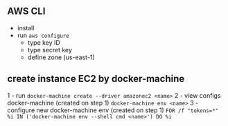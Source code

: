 ## AWS CLI
- install
- run `aws configure`
  - type key ID
  - type secret key
  - define zone (us-east-1)

## create instance EC2 by docker-machine
1 - run `docker-machine create --driver amazonec2 <name>`
2 - view configs docker-machine (created on step 1)
`docker-machine env <name>`
3 - configure new docker-machine env (created on step 1)
`FOR /f "tokens=*" %i IN ('docker-machine env --shell cmd <name>') DO %i`
